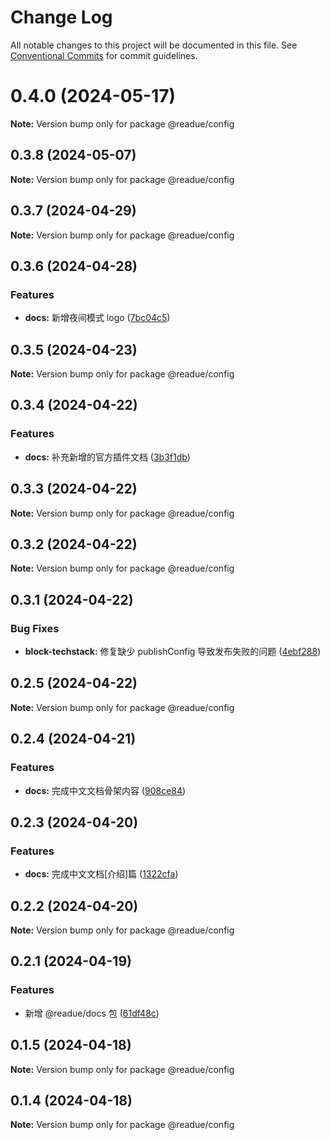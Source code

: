 # Change Log

All notable changes to this project will be documented in this file.
See [Conventional Commits](https://conventionalcommits.org) for commit guidelines.

# 0.4.0 (2024-05-17)

**Note:** Version bump only for package @readue/config





## 0.3.8 (2024-05-07)

**Note:** Version bump only for package @readue/config





## 0.3.7 (2024-04-29)

**Note:** Version bump only for package @readue/config





## 0.3.6 (2024-04-28)


### Features

* **docs:** 新增夜间模式 logo ([7bc04c5](https://github.com/lexmin0412/readue/commit/7bc04c5b73679e343b67d735e24a1b2a158fd943))





## 0.3.5 (2024-04-23)

**Note:** Version bump only for package @readue/config





## 0.3.4 (2024-04-22)


### Features

* **docs:** 补充新增的官方插件文档 ([3b3f1db](https://github.com/lexmin0412/readue/commit/3b3f1db5ff0b20a5fe1a7d38ba67093e30b38118))





## 0.3.3 (2024-04-22)

**Note:** Version bump only for package @readue/config





## 0.3.2 (2024-04-22)

**Note:** Version bump only for package @readue/config





## 0.3.1 (2024-04-22)


### Bug Fixes

* **block-techstack:** 修复缺少 publishConfig 导致发布失败的问题 ([4ebf288](https://github.com/lexmin0412/readue/commit/4ebf2881d08f607a6833d131912ef39868b42544))





## 0.2.5 (2024-04-22)

**Note:** Version bump only for package @readue/config





## 0.2.4 (2024-04-21)


### Features

* **docs:** 完成中文文档骨架内容 ([908ce84](https://github.com/lexmin0412/readue/commit/908ce8427d91a7e850ea3a6fd182e730db0798d5))





## 0.2.3 (2024-04-20)


### Features

* **docs:** 完成中文文档[介绍]篇 ([1322cfa](https://github.com/lexmin0412/readue/commit/1322cfaf98d350fa92b68c17a08851c69e1ff52e))





## 0.2.2 (2024-04-20)

**Note:** Version bump only for package @readue/config





## 0.2.1 (2024-04-19)


### Features

* 新增 @readue/docs 包 ([61df48c](https://github.com/lexmin0412/readue/commit/61df48ca86ffa3968ed6472cc656a28ff6330f5c))





## 0.1.5 (2024-04-18)

**Note:** Version bump only for package @readue/config





## 0.1.4 (2024-04-18)

**Note:** Version bump only for package @readue/config
